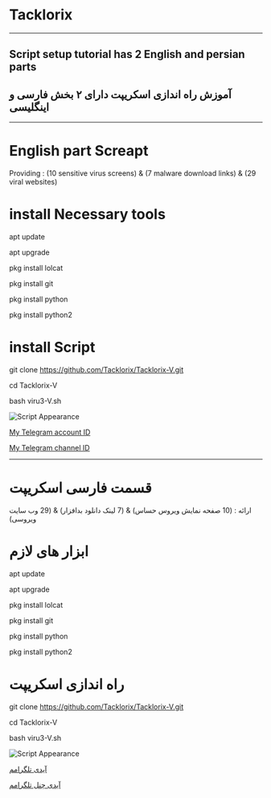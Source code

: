 # Tacklorix
------------------
## Script setup tutorial has 2 English and persian parts

## آموزش راه اندازی اسکریپت دارای ۲ بخش فارسی و اینگلیسی 
----------------------
# English part Screapt

Providing : 
(10 sensitive virus screens)  &  (7 malware download links)  &  (29 viral websites)

# install Necessary tools

apt update

apt upgrade

pkg install lolcat

pkg install git 

pkg install python 

pkg install python2

# install Script

git clone https://github.com/Tacklorix/Tacklorix-V.git

cd Tacklorix-V

bash viru3-V.sh

![Script Appearance](https://i.kek.sh/CaNnpQQgmj9.png)


[My Telegram account ID](https://t.me/tacklorix)

[My Telegram channel ID](https://t.me/Filtering_Hacking)

-------------------
# قسمت فارسی اسکریپت

ارائه : (10 صفحه نمایش ویروس حساس) & (7 لینک دانلود بدافزار) & (29 وب سایت ویروسی)

# ابزار های لازم 
apt update

apt upgrade

pkg install lolcat

pkg install git 

pkg install python 

pkg install python2

# راه اندازی اسکریپت

git clone https://github.com/Tacklorix/Tacklorix-V.git

cd Tacklorix-V

bash viru3-V.sh

![Script Appearance](https://i.kek.sh/CaNnpQQgmj9.png)


[آیدی تلگرامم](https://t.me/tacklorix)


[آیدی چنل تلگرامم](https://t.me/Filtering_Hacking)
